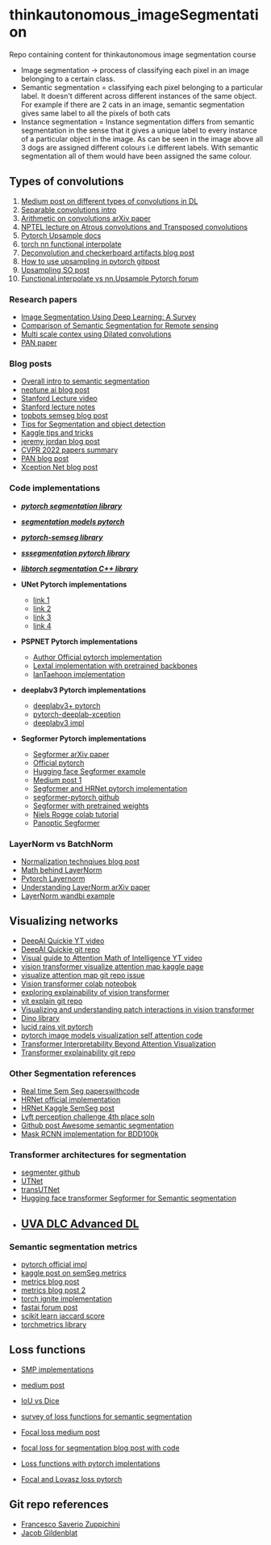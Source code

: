 # thinkautonomous_imageSegmentation
Repo containing content for thinkautonomous image segmentation course 

- Image segmentation -> process of classifying each pixel in an image belonging to a certain class.
- Semantic segmentation = classifying each pixel belonging to a particular label. It doesn't different across different instances of the same object. For example if there are 2 cats in an image, semantic segmentation gives same label to all the pixels of both cats
- Instance segmentation = Instance segmentation differs from semantic segmentation in the sense that it gives a unique label to every instance of a particular object in the image. As can be seen in the image above all 3 dogs are assigned different colours i.e different labels. With semantic segmentation all of them would have been assigned the same colour.



## Types of convolutions
1. [Medium post on different types of convolutions in DL](https://towardsdatascience.com/a-comprehensive-introduction-to-different-types-of-convolutions-in-deep-learning-669281e58215)
2. [Separable convolutions intro](https://towardsdatascience.com/a-basic-introduction-to-separable-convolutions-b99ec3102728)
3. [Arithmetic on convolutions arXiv paper](https://arxiv.org/pdf/1603.07285.pdf)
4. [NPTEL lecture on Atrous convolutions and Transposed convolutions](https://www.youtube.com/watch?v=gmr18xg4wTg)
5. [Pytorch Upsample docs](https://pytorch.org/docs/stable/generated/torch.nn.Upsample)
6. [torch nn functional interpolate](https://pytorch.org/docs/stable/generated/torch.nn.functional.interpolate.html)
7. [Deconvolution and checkerboard artifacts blog post](https://distill.pub/2016/deconv-checkerboard/)
8. [How to use upsampling in pytorch gitpost](https://github.com/christianversloot/machine-learning-articles/blob/main/how-to-use-upsample-for-upsampling-with-pytorch.md)
9. [Upsampling SO post](https://stackoverflow.com/questions/64284755/what-is-the-upsampling-method-called-area-used-for)
10. [Functional.interpolate vs nn.Upsample Pytorch forum](https://discuss.pytorch.org/t/which-function-is-better-for-upsampling-upsampling-or-interpolate/21811/7)



### Research papers
- [Image Segmentation Using Deep Learning: A Survey](https://arxiv.org/abs/2001.05566)
- [Comparison of Semantic Segmentation for Remote sensing](https://arxiv.org/abs/1905.10231)
- [Multi scale contex using Dilated convolutions](https://arxiv.org/abs/1511.07122)
- [PAN paper](https://arxiv.org/pdf/1906.04378.pdf)


### Blog posts
- [Overall intro to semantic segmentation](https://nanonets.com/blog/semantic-image-segmentation-2020/)
- [neptune ai blog post](https://neptune.ai/blog/image-segmentation)
- [Stanford Lecture video](https://www.youtube.com/watch?v=nDPWywWRIRo)
- [Stanford lecture notes](http://cs231n.stanford.edu/slides/2017/cs231n_2017_lecture11.pdf)
- [topbots semseg blog post](https://www.topbots.com/semantic-segmentation-guide/)
- [Tips for Segmentation and object detection](https://neptune.ai/blog/data-exploration-for-image-segmentation-and-object-detection)
- [Kaggle tips and tricks](https://neptune.ai/blog/image-segmentation-tips-and-tricks-from-kaggle-competitions)
- [jeremy jordan blog post](https://www.jeremyjordan.me/semantic-segmentation/)
- [CVPR 2022 papers summary](https://github.com/Jeremy26/CVPR-2022-Papers-EN/blob/main/README.md#2)
- [PAN blog post](https://medium.com/mlearning-ai/review-pan-pyramid-attention-network-for-semantic-segmentation-semantic-segmentation-8d94101ba24a)
- [Xception Net blog post](https://towardsdatascience.com/review-xception-with-depthwise-separable-convolution-better-than-inception-v3-image-dc967dd42568)


### Code implementations
- ***[pytorch segmentation library](https://github.com/yassouali/pytorch-segmentation)***
- ***[segmentation models pytorch](https://github.com/qubvel/segmentation_models.pytorch)***
- ***[pytorch-semseg library](https://github.com/meetps/pytorch-semseg)***
- ***[sssegmentation pytorch library](https://github.com/SegmentationBLWX/sssegmentation)***
- ***[libtorch segmentation C++ library](https://github.com/AllentDan/LibtorchSegmentation)***



- **UNet Pytorch implementations**
    - [link 1](https://github.com/milesial/Pytorch-UNet/blob/master/unet/unet_parts.py)
    - [link 2](https://amaarora.github.io/2020/09/13/unet.html)
    - [link 3](https://github.com/mateuszbuda/brain-segmentation-pytorch/blob/master/unet.py)
    - [link 4](https://towardsdatascience.com/creating-and-training-a-u-net-model-with-pytorch-for-2d-3d-semantic-segmentation-model-building-6ab09d6a0862)

- **PSPNET Pytorch implementations**
    - [Author Official pytorch implementation](https://github.com/hszhao/semseg/blob/master/model/pspnet.py)
    - [Lextal implementation with pretrained backbones](https://github.com/Lextal/pspnet-pytorch)
    - [IanTaehoon implementation](https://github.com/IanTaehoonYoo/semantic-segmentation-pytorch/blob/master/segmentation/models/pspnet.py)

- **deeplabv3 Pytorch implementations**
    - [deeplabv3+ pytorch](https://github.com/VainF/DeepLabV3Plus-Pytorch)
    - [pytorch-deeplab-xception](https://github.com/jfzhang95/pytorch-deeplab-xception)
    - [deeplabv3 impl](https://github.com/fregu856/deeplabv3)    



- **Segformer Pytorch implementations**
    - [Segformer arXiv paper](https://arxiv.org/abs/2105.15203)
    - [Official pytorch](https://github.com/NVlabs/SegFormer)
    - [Hugging face Segformer example](https://huggingface.co/docs/transformers/model_doc/segformer)
    - [Medium post 1](https://towardsdatascience.com/implementing-segformer-in-pytorch-8f4705e2ed0e)
    - [Segformer and HRNet pytorch implementation](https://github.com/camlaedtke/segmentation_pytorch)
    - [segformer-pytorch github](https://github.com/rulixiang/segformer-pytorch)
    - [Segformer with pretrained weights](https://github.com/anibali/segformer)
    - [Niels Rogge colab tutorial](https://colab.research.google.com/github/NielsRogge/Transformers-Tutorials/blob/master/SegFormer/Fine_tune_SegFormer_on_custom_dataset.ipynb#scrollTo=TMYYJ7_do08a)
    - [Panoptic Segformer](https://github.com/zhiqi-li/Panoptic-SegFormer)
    


### LayerNorm vs BatchNorm
- [Normalization technqiues blog post](https://medium.com/techspace-usict/normalization-techniques-in-deep-neural-networks-9121bf100d8)
- [Math behind LayerNorm](https://stats.stackexchange.com/questions/474440/why-do-transformers-use-layer-norm-instead-of-batch-norm)
- [Pytorch Layernorm](https://pytorch.org/docs/stable/generated/torch.nn.LayerNorm.html)
- [Understanding LayerNorm arXiv paper](https://proceedings.neurips.cc/paper/2019/file/2f4fe03d77724a7217006e5d16728874-Paper.pdf)
- [LayerNorm wandbi example](https://wandb.ai/wandb_fc/LayerNorm/reports/Layer-Normalization-in-Pytorch-With-Examples---VmlldzoxMjk5MTk1)


## Visualizing networks
- [DeepAI Quickie YT video](https://www.youtube.com/watch?v=I3VnY01JpSo)
- [DeepAI Quickie git repo](https://github.com/EscVM/EscVM_YT/blob/master/Notebooks/2%20-%20PT1.X%20DeepAI-Quickie/pt_1_vit_attention.ipynb)
- [Visual guide to Attention Math of Intelligence YT video](https://www.youtube.com/watch?v=mMa2PmYJlCo&t=58s)
- [vision transformer visualize attention map kaggle page](https://www.kaggle.com/code/piantic/vision-transformer-vit-visualize-attention-map/notebook)
- [visualize attention map git repo issue](https://github.com/tczhangzhi/VisionTransformer-Pytorch/issues/1)
- [Vision transformer colab noteobok](https://colab.research.google.com/github/hirotomusiker/schwert_colab_data_storage/blob/master/notebook/Vision_Transformer_Tutorial.ipynb)
- [exploring explainability of vision transformer](https://jacobgil.github.io/deeplearning/vision-transformer-explainability)
- [vit explain git repo](https://github.com/jacobgil/vit-explain)
- [Visualizing and understanding patch interactions in vision transformer](https://arxiv.org/abs/2203.05922)
- [Dino library](https://github.com/facebookresearch/dino)
- [lucid rains vit pytorch](https://github.com/lucidrains/vit-pytorch)
- [pytorch image models visualization self attention code](https://github.com/rwightman/pytorch-image-models/discussions/1232)
- [Transformer Interpretability Beyond Attention Visualization](https://arxiv.org/pdf/2012.09838v1.pdf)
- [Transformer explainability git repo](https://github.com/hila-chefer/Transformer-Explainability)


### Other Segmentation references
- [Real time Sem Seg paperswithcode](https://paperswithcode.com/task/real-time-semantic-segmentation)
- [HRNet official implementation](https://github.com/HRNet/HRNet-Semantic-Segmentation)
- [HRNet Kaggle SemSeg post](https://www.kaggle.com/bibek777/try-hrnet-semantic-segmentation)
- [Lyft perception challenge 4th place soln](https://github.com/NikolasEnt/Lyft-Perception-Challenge)
- [Github post Awesome semantic segmentation](https://github.com/mrgloom/awesome-semantic-segmentation)
- [Mask RCNN implementation for BDD100k](https://github.com/TilakD/Object-detection-and-segmentation-for-self-driving-cars)


### Transformer architectures for segmentation
- [segmenter github](https://github.com/rstrudel/segmenter)
- [UTNet](https://github.com/yhygao/UTNet)
- [transUTNet](https://github.com/mkara44/transunet_pytorch)
- [Hugging face transformer Segformer for Semantic segmentation](https://huggingface.co/blog/fine-tune-segformer)
- ## [UVA DLC Advanced DL](https://uvadlc-notebooks.readthedocs.io/en/latest/tutorial_notebooks/tutorial6/Transformers_and_MHAttention.html#The-Transformer-architecture)

### Semantic segmentation metrics
- [pytorch official impl](https://github.com/pytorch/vision/blob/main/references/segmentation/utils.py)
- [kaggle post on semSeg metrics](https://www.kaggle.com/yassinealouini/all-the-segmentation-metrics#Before-you-go)
- [metrics blog post](https://www.jeremyjordan.me/evaluating-image-segmentation-models/)
- [metrics blog post 2](https://ilmonteux.github.io/2019/05/10/segmentation-metrics.html)
- [torch ignite implementation](https://github.com/pytorch/ignite/blob/master/ignite/metrics/metric.py)
- [fastai forum post](https://forums.fast.ai/t/multi-class-semantic-segmentation-metrics-and-accuracy/74665/3)
- [scikit learn jaccard score](https://scikit-learn.org/stable/modules/generated/sklearn.metrics.jaccard_score.html)
- [torchmetrics library](https://torchmetrics.readthedocs.io/en/latest/references/modules.html#iou)


## Loss functions
- [SMP implementations](https://smp.readthedocs.io/en/latest/losses.html)
- [medium post](https://medium.com/@junma11/loss-functions-for-medical-image-segmentation-a-taxonomy-cefa5292eec0#:~:text=Generalized%20Dice%20loss%20is%20the,hard%20cases%20with%20low%20probabilities.)
- [IoU vs Dice](https://stats.stackexchange.com/questions/273537/f1-dice-score-vs-iou/276144#276144)
- [survey of loss functions for semantic segmentation](https://arxiv.org/pdf/2006.14822.pdf)

- [Focal loss medium post](https://medium.com/swlh/understanding-focal-loss-for-pixel-level-classification-in-convolutional-neural-networks-720f19f431b1)

- [focal loss for segmentation blog post with code](https://becominghuman.ai/investigating-focal-and-dice-loss-for-the-kaggle-2018-data-science-bowl-65fb9af4f36c)

 - [Loss functions with pytorch implentations](https://github.com/JunMa11/SegLoss)

 - [Focal and Lovasz loss pytorch](https://github.com/Hsuxu/Loss_ToolBox-PyTorch)


 ## Git repo references
 - [Francesco Saverio Zuppichini](https://github.com/FrancescoSaverioZuppichini)
 - [Jacob Gildenblat](https://github.com/jacobgil)
